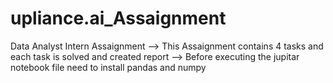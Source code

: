 # upliance.ai_Assaignment
Data Analyst Intern Assaignment
--> This Assaignment contains 4 tasks and each task is solved and created report 
--> Before executing the jupitar notebook file need to install pandas and numpy
